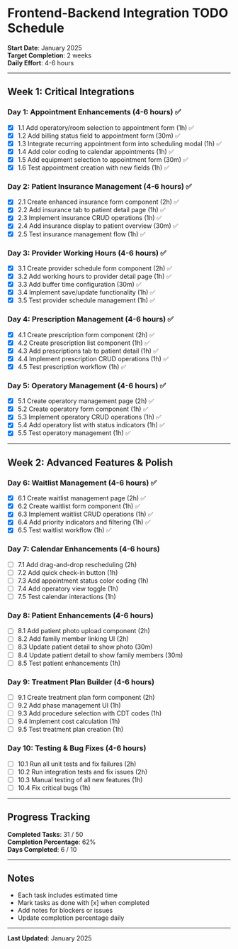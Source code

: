# Frontend-Backend Integration TODO Schedule

**Start Date**: January 2025  
**Target Completion**: 2 weeks  
**Daily Effort**: 4-6 hours

---

## Week 1: Critical Integrations

### Day 1: Appointment Enhancements (4-6 hours) ✅
- [x] 1.1 Add operatory/room selection to appointment form (1h) ✅
- [x] 1.2 Add billing status field to appointment form (30m) ✅
- [x] 1.3 Integrate recurring appointment form into scheduling modal (1h) ✅
- [x] 1.4 Add color coding to calendar appointments (1h) ✅
- [x] 1.5 Add equipment selection to appointment form (30m) ✅
- [x] 1.6 Test appointment creation with new fields (1h) ✅

### Day 2: Patient Insurance Management (4-6 hours) ✅
- [x] 2.1 Create enhanced insurance form component (2h) ✅
- [x] 2.2 Add insurance tab to patient detail page (1h) ✅
- [x] 2.3 Implement insurance CRUD operations (1h) ✅
- [x] 2.4 Add insurance display to patient overview (30m) ✅
- [x] 2.5 Test insurance management flow (1h) ✅

### Day 3: Provider Working Hours (4-6 hours) ✅
- [x] 3.1 Create provider schedule form component (2h) ✅
- [x] 3.2 Add working hours to provider detail page (1h) ✅
- [x] 3.3 Add buffer time configuration (30m) ✅
- [x] 3.4 Implement save/update functionality (1h) ✅
- [x] 3.5 Test provider schedule management (1h) ✅

### Day 4: Prescription Management (4-6 hours) ✅
- [x] 4.1 Create prescription form component (2h) ✅
- [x] 4.2 Create prescription list component (1h) ✅
- [x] 4.3 Add prescriptions tab to patient detail (1h) ✅
- [x] 4.4 Implement prescription CRUD operations (1h) ✅
- [x] 4.5 Test prescription workflow (1h) ✅

### Day 5: Operatory Management (4-6 hours) ✅
- [x] 5.1 Create operatory management page (2h) ✅
- [x] 5.2 Create operatory form component (1h) ✅
- [x] 5.3 Implement operatory CRUD operations (1h) ✅
- [x] 5.4 Add operatory list with status indicators (1h) ✅
- [x] 5.5 Test operatory management (1h) ✅

---

## Week 2: Advanced Features & Polish

### Day 6: Waitlist Management (4-6 hours) ✅
- [x] 6.1 Create waitlist management page (2h) ✅
- [x] 6.2 Create waitlist form component (1h) ✅
- [x] 6.3 Implement waitlist CRUD operations (1h) ✅
- [x] 6.4 Add priority indicators and filtering (1h) ✅
- [x] 6.5 Test waitlist workflow (1h) ✅

### Day 7: Calendar Enhancements (4-6 hours)
- [ ] 7.1 Add drag-and-drop rescheduling (2h)
- [ ] 7.2 Add quick check-in button (1h)
- [ ] 7.3 Add appointment status color coding (1h)
- [ ] 7.4 Add operatory view toggle (1h)
- [ ] 7.5 Test calendar interactions (1h)

### Day 8: Patient Enhancements (4-6 hours)
- [ ] 8.1 Add patient photo upload component (2h)
- [ ] 8.2 Add family member linking UI (2h)
- [ ] 8.3 Update patient detail to show photo (30m)
- [ ] 8.4 Update patient detail to show family members (30m)
- [ ] 8.5 Test patient enhancements (1h)

### Day 9: Treatment Plan Builder (4-6 hours)
- [ ] 9.1 Create treatment plan form component (2h)
- [ ] 9.2 Add phase management UI (1h)
- [ ] 9.3 Add procedure selection with CDT codes (1h)
- [ ] 9.4 Implement cost calculation (1h)
- [ ] 9.5 Test treatment plan creation (1h)

### Day 10: Testing & Bug Fixes (4-6 hours)
- [ ] 10.1 Run all unit tests and fix failures (2h)
- [ ] 10.2 Run integration tests and fix issues (2h)
- [ ] 10.3 Manual testing of all new features (1h)
- [ ] 10.4 Fix critical bugs (1h)

---

## Progress Tracking

**Completed Tasks**: 31 / 50  
**Completion Percentage**: 62%  
**Days Completed**: 6 / 10

---

## Notes
- Each task includes estimated time
- Mark tasks as done with [x] when completed
- Add notes for blockers or issues
- Update completion percentage daily

---

**Last Updated**: January 2025
